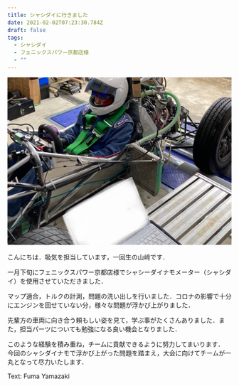 ```yaml
---
title: シャシダイに行きました
date: 2021-02-02T07:23:30.784Z
draft: false
tags:
  - シャシダイ
  - フェニックスパワー京都店様
  - ""
---
```

![](s__25124870.jpg)

こんにちは．吸気を担当しています，一回生の山﨑です．

一月下旬にフェニックスパワー京都店様でシャシーダイナモメーター（シャシダイ）を使用させていただきました．

マップ適合，トルクの計測，問題の洗い出しを行いました．コロナの影響で十分にエンジンを回せていない分，様々な問題が浮かび上がりました．

先輩方の車両に向き合う頼もしい姿を見て，学ぶ事がたくさんありました．また，担当パーツについても勉強になる良い機会となりました．

このような経験を積み重ね，チームに貢献できるように努力してまいります．
今回のシャシダイナモで浮かび上がった問題を踏まえ，大会に向けてチームが一丸となって尽力いたします．

Text: Fuma Yamazaki